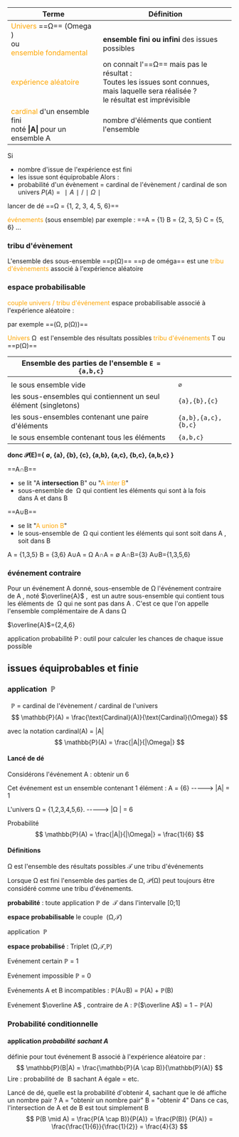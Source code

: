
| Terme                                                                                                        | Définition                                                                                                                                      |
| ------------------------------------------------------------------------------------------------------------ | ----------------------------------------------------------------------------------------------------------------------------------------------- |
| <font color="orange">Univers</font> ==Ω== (Omega )<br>ou<br><font color="orange">ensemble fondamental</font> | <br>**ensemble fini ou infini** des issues possibles                                                                                            |
| <font color="orange">expérience aléatoire</font>                                                             | on connait l'==Ω== mais pas  le résultat :<br>Toutes les issues sont connues,<br>mais laquelle sera  réalisée ?<br>le résultat est imprévisible |
| <font color="orange">cardinal</font> d'un ensemble fini<br>noté **\|A\|** pour un ensemble A                 | nombre d'éléments que contient l'ensemble                                                                                                       |
Si
- nombre d'issue de l'expérience est fini
- les issue sont équiprobable
Alors :
- probabilité d'un évènement =  cardinal de l'évènement / cardinal de son univers
  $P(A)=∣A∣ / ∣Ω∣​$


lancer de dé
==Ω = {1, 2, 3, 4, 5, 6}==

<font color="orange">événements </font>(sous ensemble) par exemple :
==A = {1}
B = {2, 3, 5}
C = {5, 6}
...

### tribu d'évènement

L'ensemble des sous-ensemble  ==p(Ω)==   ==p de oméga==
est une <font color="orange">tribu d'évènements</font> associé à l'expérience aléatoire

### espace probabilisable
<font color="orange">couple univers / tribu d'événement</font>
espace probabilisable associé à l'expérience aléatoire   :

par exemple ==(Ω, p(Ω))==



<font color="orange">Univers</font>  Ω  est l'ensemble des résultats possibles
	<font color="orange">tribu d'événements</font> T ou ==p(Ω)== 

| Ensemble des parties de l'ensemble `E = {a,b,c}`                |                     |
| --------------------------------------------------------------- | ------------------- |
|                                                                 |                     |
| le sous ensemble vide                                           | `∅`                 |
| les sous-ensembles qui contiennent un seul élément (singletons) | `{a},{b},{c}`       |
| les sous-ensembles contenant une paire d'éléments               | `{a,b},{a,c},{b,c}` |
| le sous ensemble contenant tous les éléments                    | `{a,b,c}`           |

**donc 𝒫(E)={ ∅, {a}, {b}, {c}, {a,b}, {a,c}, {b,c}, {a,b,c} }**


  
==A∩B== 
- se lit "A **intersection** B" ou  "<font color="orange">A inter B</font>"
- sous-ensemble de  Ω qui contient les éléments qui sont à la fois dans A et dans B

==A∪B==
- se lit "<font color="orange">A union B</font>"
- le sous-ensemble de  Ω qui contient les éléments qui sont soit dans A , soit dans B

A = {1,3,5}
B = {3,6}
A∪A = Ω
A∩A = ∅
A∩B={3}
A∪B={1,3,5,6}

### événement contraire

Pour un événement A donné, sous-ensemble de Ω
l'événement contraire de A , noté $\overline{A}$ ,  est un autre sous-ensemble
qui contient tous les éléments de  Ω qui ne sont pas dans A .
C'est ce que l'on appelle l'ensemble complémentaire de A dans Ω

$\overline{A}$={2,4,6}





application probabilité P : outil pour calculer les chances de chaque issue  possible


## issues équiprobables et finie

### application  ℙ 
  ℙ  = cardinal de l'évènement / cardinal de l'univers
  
$$ \mathbb{P}(A) = \frac{\text{Cardinal}(A)}{\text{Cardinal}(\Omega)} $$

avec la notation cardinal(A) = |A|
$$ \mathbb{P}(A) = \frac{|A|}{|\Omega|} $$


#### Lancé de dé
Considérons  l'événement A : obtenir un 6

Cet événement est un ensemble contenant 1 élément :
A = {6}       ----->       |A|  = 1
 
L'univers  Ω  = {1,2,3,4,5,6}.        ----->         |Ω |  = 6

Probabilité   
$$ \mathbb{P}(A) = \frac{|A|}{|\Omega|} = \frac{1}{6} $$




#### Définitions

Ω est l'ensemble des résultats possibles
𝒯 une tribu d'événements

Lorsque Ω est fini
l'ensemble des parties de Ω, 𝒫(Ω) peut toujours être considéré comme une tribu d'événements.

**probabilité** :
toute application ℙ de  𝒯 dans l'intervalle [0;1]

**espace probabilisable**
le couple  (Ω,𝒯) 

application  ℙ 

**espace probabilisé** :
Triplet (Ω,𝒯,ℙ)

Evénement certain  ℙ = 1

Evénement impossible  ℙ = 0

Evénements A et B incompatibles :     ℙ(A∪B) = ℙ(A) + ℙ(B)

Evénement $\overline A$ , contraire de A :      ℙ($\overline A$) = 1 − ℙ(A)


### Probabilité conditionnelle
#### application _probabilité sachant A_ 

définie pour tout événement B associé à l'expérience aléatoire par :$$ \mathbb{P}(B|A) = \frac{\mathbb{P}(A \cap B)}{\mathbb{P}(A)} $$Lire  : probabilité de  B sachant A égale = etc.


Lancé de dé, quelle est la probabilité d'obtenir 4, sachant que le dé affiche un nombre pair ?
A = "obtenir un nombre pair"
B = "obtenir 4"
Dans ce cas, l'intersection de A et de B est tout simplement B
$$
P(B \mid A) = \frac{P(A \cap B)}{P(A)} = \frac{P(B)} {P(A)} = \frac{\frac{1}{6}}{\frac{1}{2}} = \frac{4}{3}
$$
